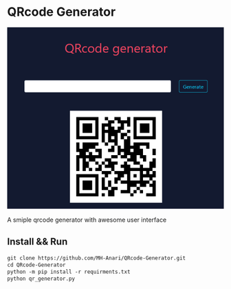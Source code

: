 # QRcode Generator

![Screenshot](https://github.com/MH-Anari/QRcode-Generator/blob/main/screenshots/screenshot1.png)

A smiple qrcode generator with awesome user interface

## Install && Run
```
git clone https://github.com/MH-Anari/QRcode-Generator.git
cd QRcode-Generator
python -m pip install -r requirments.txt
python qr_generator.py
```
